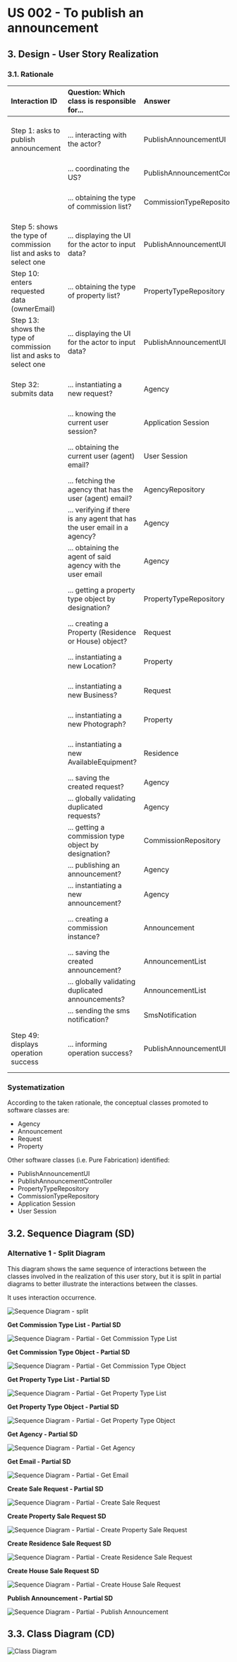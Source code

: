 # US 002 - To publish an announcement

## 3. Design - User Story Realization

### 3.1. Rationale

| Interaction ID                                                    | Question: Which class is responsible for...                              | Answer                        | Justification (with patterns)                                                                                 |
|:------------------------------------------------------------------|:-------------------------------------------------------------------------|:------------------------------|:--------------------------------------------------------------------------------------------------------------|
| Step 1: asks to publish announcement                              | ... interacting with the actor?                                          | PublishAnnouncementUI         | Pure Fabrication: there is no reason to assign this responsibility to any existing class in the Domain Model. |
|                                                                   | ... coordinating the US?                                                 | PublishAnnouncementController | Controller.                                                                                                   |
|                                                                   | ... obtaining the type of commission list?                               | CommissionTypeRepository      | Information Expert: the types of commission are the same for all the agents; Pure Fabrication.                |
| Step 5: shows the type of commission list and asks to select one	 | ... displaying the UI for the actor to input data?                       | PublishAnnouncementUI         | Pure Fabrication: there is no reason to assign this responsibility to any existing class in the Domain Model. |
| Step 10: enters requested data (ownerEmail)                       | ... obtaining the type of property list?                                 | PropertyTypeRepository        | Information Expert: the types of properties are the same for all announcements/properties; Pure Fabrication.  |
| Step 13: shows the type of commission list and asks to select one | ... displaying the UI for the actor to input data?                       | PublishAnnouncementUI         | Pure Fabrication: there is no reason to assign this responsibility to any existing class in the Domain Model. |
| Step 32: submits data                                             | ... instantiating a new request?                                         | Agency                        | Creator (Rule 1): in the Domain Model Agency is assigned (contains) Requests.                                 |
|                                                                   | ... knowing the current user session?                                    | Application Session           | Information Expert: has the necessary data.                                                                   |
|                                                                   | ... obtaining the current user (agent) email?                            | User Session                  | Information Expert: cf. User Authentication & Authorization component documentation.                          |
|                                                                   | ... fetching the agency that has the user (agent) email?                 | AgencyRepository              | Information Expert: contains all the agencies; Pure Fabrication.                                              |
|                                                                   | ... verifying if there is any agent that has the user email in a agency? | Agency                        | Information Expert: knows all its agents (employees).                                                         |
|                                                                   | ... obtaining the agent of said agency with the user email               | Agency                        | Information Expert: knows all its agents.                                                                     |
|                                                                   | ... getting a property type object by designation?                       | PropertyTypeRepository        | Information Expert: knows the property types and has its descriptions; Pure Fabrication.                      |
|                                                                   | ... creating a Property (Residence or House) object?                     | Request                       | Creator (Rule 1/4): in the Domain Model Request has information about Property.                               |
|                                                                   | ... instantiating a new Location?                                        | Property                      | Creator (Rule 1): in the Domain Model Property contains Location.                                             |
|                                                                   | ... instantiating a new Business?                                        | Request                       | Creator (Rule 1): in the Domain Model Request aggregates Business                                             |
|                                                                   | ... instantiating a new Photograph?                                      | Property                      | Creator (Rule 1): in the Domain Model Property contains Photograph.                                           |
|                                                                   | ... instantiating a new AvailableEquipment?                              | Residence                     | Creator (Rule 1): in the Domain Model Residence contains AvailableEquipment.                                  |
|                                                                   | ... saving the created request?                                          | Agency                        | Agency: owns all its requests.                                                                                |
|                                                                   | ... globally validating duplicated requests?                             | Agency                        | Information Expert: knows all requests.                                                                       |
|                                                                   | ... getting a commission type object by designation?                     | CommissionRepository          | Information Expert: knows the commission types and has its descriptions; Pure Fabrication.                    |
|                                                                   | ... publishing an announcement?                                          | Agency                        | Information Expert: owns all its announcements.                                                               |
|                                                                   | ... instantiating a new announcement?                                    | Agency                        | Creator (Rule 1): in the Domain Model Agency owns Announcements.                                              |
|                                                                   | ... creating a commission instance?                                      | Announcement                  | Creator (Rule 1): in the Domain Model Announcement contains Commission.                                       |
|                                                                   | ... saving the created announcement?                                     | AnnouncementList              | Information Expert: has all announcements of an agency.                                                       |
|                                                                   | ... globally validating duplicated announcements?                        | AnnouncementList              | Information Expert: knows all announcements instances.                                                        |
|                                                                   | ... sending the sms notification?                                        | SmsNotification               | Protected variation: to ensure the system stability.                                                          |
| Step 49: displays operation success 	                             | ... informing operation success?                                         | PublishAnnouncementUI         | Pure Fabrication: there is no reason to assign this responsibility to any existing class in the Domain Model. |

### Systematization ##

According to the taken rationale, the conceptual classes promoted to software classes are:

* Agency
* Announcement
* Request
* Property

Other software classes (i.e. Pure Fabrication) identified:

* PublishAnnouncementUI
* PublishAnnouncementController
* PropertyTypeRepository
* CommissionTypeRepository
* Application Session
* User Session

## 3.2. Sequence Diagram (SD)

### Alternative 1 - Split Diagram

This diagram shows the same sequence of interactions between the classes involved in the realization of this user story,
but it is split in partial diagrams to better illustrate the interactions between the classes.

It uses interaction occurrence.

![Sequence Diagram - split](svg/us002-sequence-diagram-split.svg)

**Get Commission Type List - Partial SD**

![Sequence Diagram - Partial - Get Commission Type List ](svg/us002-sequence-diagram-partial-get-commission-type-list.svg)

**Get Commission Type Object - Partial SD**

![Sequence Diagram - Partial - Get Commission Type Object](svg/us002-sequence-diagram-partial-get-commission-type.svg)

**Get Property Type List - Partial SD**

![Sequence Diagram - Partial - Get Property Type List](svg/us002-sequence-diagram-partial-get-property-type-list.svg)

**Get Property Type Object - Partial SD**

![Sequence Diagram - Partial - Get Property Type Object](svg/us002-sequence-diagram-partial-get-property-type.svg)

**Get Agency - Partial SD**

![Sequence Diagram - Partial - Get Agency](svg/us002-sequence-diagram-partial-get-agency.svg)

**Get Email - Partial SD**

![Sequence Diagram - Partial - Get Email](svg/us002-sequence-diagram-partial-get-email.svg)

**Create Sale Request - Partial SD**

![Sequence Diagram - Partial - Create Sale Request ](svg/us002-sequence-diagram-partial-create-sale-request.svg)


**Create Property Sale Request SD**

![Sequence Diagram - Partial - Create Property Sale Request ](svg/us002-sequence-diagram-partial-create-property-sale-request.svg)

**Create Residence Sale Request SD**

![Sequence Diagram - Partial - Create Residence Sale Request ](svg/us002-sequence-diagram-partial-create-residence-sale-request.svg)


**Create House Sale Request SD**

![Sequence Diagram - Partial - Create House Sale Request ](svg/us002-sequence-diagram-partial-create-house-sale-request.svg)

**Publish Announcement - Partial SD**

![Sequence Diagram - Partial - Publish Announcement](svg/us002-sequence-diagram-partial-publish-announcement.svg)

## 3.3. Class Diagram (CD)

![Class Diagram](svg/us002-class-diagram.svg)